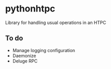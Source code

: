 pythonhtpc
==========

Library for handling usual operations in an HTPC

To do
-----
* Manage logging configuration
* Daemonize
* Deluge RPC


